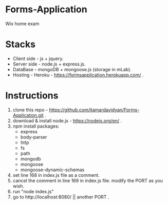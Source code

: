 # Forms-Application
Wix home exam

# Stacks
* Client side - js + jquery.
* Server side - node.js + express.js.
* DataBase - mongoDB + mongoose.js (storage in mLab).
* Hosting - Heroku - https://formsapplication.herokuapp.com/ .

# Instructions
 1. clone this repo - https://github.com/itamardavidyan/Forms-Application.git .
 2. download & install node.js - https://nodejs.org/en/ .
 3. npm install packages:
    * express
    * body-parser
    * http
    * fs
    * path
    * mongodb
    * mongoose
    * mongoose-dynamic-schemas
 4. set line 168 in index.js file as a comment.
 5. cancel the comment in line 169 in index.js file. modify the PORT as you wish.
 6. run "node index.js"
 7. go to http://localhost:8080/ || another PORT .
